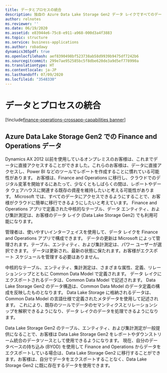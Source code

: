 ```yaml
---
title: データとプロセスの統合
description: 独自の Azure Data Lake Storage Gen2 データ レイクですべてのデータが利用可能になります。
author: relnotes
ms.reviewer: ''
ms.date: 06/19/2020
ms.assetid: e83944e6-75c8-e911-a968-000d3a4f3883
ms.topic: structure
ms.service: business-applications
ms.author: robadawy
dynamics365pdf: true
ms.openlocfilehash: aef8390498bf523738ab58d9939b9475df7242b6
ms.sourcegitcommit: 299e7ae952585bc5f8dbe620de3a9d5ef778990a
ms.translationtype: HT
ms.contentlocale: ja-JP
ms.lasthandoff: 07/09/2020
ms.locfileid: "3548330"
---
```

# <a name="data-and-process-integration"></a>データとプロセスの統合

[!include[finance-operations-crossapp-capabilities banner](../includes/finance-operations-crossapp-capabilities.md)]

<!--structure start-->
## <a name="finance-and-operations-data-in-azure-data-lake-storage-gen2"></a>Azure Data Lake Storage Gen2 での Finance and Operations データ

Dynamics AX 2012 以前を使用しているオンプレミスのお客様は、これまでデータに直接アクセスすることができました。これらのお客様は、データに直接アクセスし、Power BI などのツールでレポートを作成することに慣れている可能性があります。 お客様は、Finance and Operations に移行し、クラウドでのデジタル変革を開始するにあたって、少なくともしばらくの間は、レポートやデータ ウェアハウスに関連する既存の資産を維持したいと考える可能性があります。 Microsoft では、すべてのデータにアクセスできるようにすることで、お客様がクラウドに簡単に移行できるようにしたいと考えています。 Finance and Operations アプリで定義された中核的なテーブル、データ エンティティ、および集計測定は、お客様のデータ レイク (Data Lake Storage Gen2) でも利用可能になります。 

管理者は、使いやすいインターフェイスを使用して、データ レイクを Finance and Operations アプリで構成できます。 データの更新は Microsoft によって管理されます。テーブル、エンティティ、および集計測定は、パワー ユーザーが選択できます。 データは更新され、最新の状態に保たれます。お客様がエクスポート スケジュールを管理する必要はありません。 

中核的なテーブル、エンティティ、集計測定は、さまざまな属性、定義、リレーションシップとともに Common Data Model で定義されます。 データ レイクにエクスポートされるデータは、Common Data Model で記述されます。 Data Lake Storage Gen2 のデータ構造は、Common Data Model のデータ定義の構成を反映したものとなります。 Data Lake Storage に格納されるデータは、Common Data Model の言語仕様で定義されたメタデータを使用して記述されます。 これにより、既存のツールでデータのセマンティクスとリレーションシップを解釈できるようになり、データ レイクのデータを処理できるようになります。 

Data Lake Storage Gen2 のテーブル、エンティティ、および集計測定が一般提供になることで、お客様は Data Lake Storage Gen2 をレポートやダウンストリーム統合のデータソースとして使用できるようになります。 現在、自分のデータベースの持ち込み (BYOD) を使用して Finance and Operations からデータをエクスポートしている場合は、Data Lake Storage Gen2 に移行することができます。お客様は、自分でデータをエクスポートすることなく、Data Lake Storage Gen2 に既に存在するデータを使用できます。
<!--structure end-->



